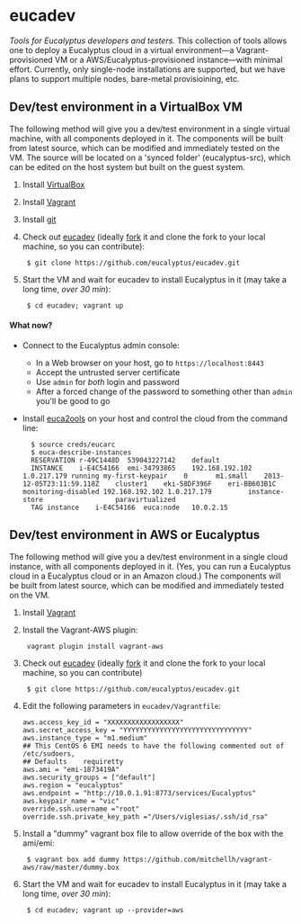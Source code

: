 eucadev
=======

_Tools for Eucalyptus developers and testers._ This collection of tools allows one to deploy a Eucalyptus cloud in a virtual environment—a Vagrant-provisioned VM or a AWS/Eucalyptus-provisioned instance—with minimal effort. Currently, only single-node installations are supported, but we have plans to support multiple nodes, bare-metal provisioining, etc.



## Dev/test environment in a VirtualBox VM

The following method will give you a dev/test environment 
in a single virtual machine, with all components deployed in it.
The components will be built from latest source, which can be 
modified and immediately tested on the VM. The source will 
be located on a 'synced folder' (eucalyptus-src), which can be
edited on the host system but built on the guest system.

1. Install [VirtualBox](https://www.virtualbox.org)

2. Install [Vagrant](http://www.vagrantup.com/)

3. Install [git](http://git-scm.com)

4. Check out [eucadev](https://github.com/eucalyptus/eucadev) (ideally [fork](http://help.github.com/fork-a-repo/) it and clone the fork to your local machine, so you can contribute):

        $ git clone https://github.com/eucalyptus/eucadev.git

5. Start the VM and wait for eucadev to install Eucalyptus in it (may take a long time, _over 30 min_):

        $ cd eucadev; vagrant up
        
#### What now?

* Connect to the Eucalyptus admin console: 
  * In a Web browser on your host, go to `https://localhost:8443`
  * Accept the untrusted server certificate
  * Use `admin` for _both_ login and password
  * After a forced change of the password to something other than `admin` you'll be good to go
  
* Install [euca2ools](https://github.com/eucalyptus/euca2ools) on your host and control the cloud from the command line:

        $ source creds/eucarc
        $ euca-describe-instances 
        RESERVATION	r-49C1448D	539043227142	default
        INSTANCE	i-E4C54166	emi-34793865	192.168.192.102	1.0.217.179	running	my-first-keypair	0		m1.small	2013-12-05T23:11:59.118Z	cluster1	eki-58DF396F	eri-BB603B1C		        monitoring-disabled	192.168.192.102	1.0.217.179			instance-store					paravirtualized				
        TAG	instance	i-E4C54166	euca:node	10.0.2.15
        
        
        
        
## Dev/test environment in AWS or Eucalyptus

The following method will give you a dev/test environment 
in a single cloud instance, with all components deployed in it.
(Yes, you can run a Eucalyptus cloud in a Eucalyptus cloud or
in an Amazon cloud.)
The components will be built from latest source, which can be 
modified and immediately tested on the VM.

1. Install [Vagrant](http://www.vagrantup.com/)

2. Install the Vagrant-AWS plugin:

        vagrant plugin install vagrant-aws
3. Check out [eucadev](https://github.com/eucalyptus/eucadev) (ideally [fork](http://help.github.com/fork-a-repo/) it and clone the fork to your local machine, so you can contribute)

        $ git clone https://github.com/eucalyptus/eucadev.git
        
4. Edit the following parameters in `eucadev/Vagrantfile`:
 
    ```     
    aws.access_key_id = "XXXXXXXXXXXXXXXXXX"
    aws.secret_access_key = "YYYYYYYYYYYYYYYYYYYYYYYYYYYYYYY"
    aws.instance_type = "m1.medium"
    ## This CentOS 6 EMI needs to have the following commented out of /etc/sudoers,
    ## Defaults    requiretty
    aws.ami = "emi-1873419A"
    aws.security_groups = ["default"]
    aws.region = "eucalyptus"
    aws.endpoint = "http://10.0.1.91:8773/services/Eucalyptus"
    aws.keypair_name = "vic"
    override.ssh.username ="root"
    override.ssh.private_key_path ="/Users/viglesias/.ssh/id_rsa"
    ```

5. Install a "dummy" vagrant box file to allow override of the box with the ami/emi:

        $ vagrant box add dummy https://github.com/mitchellh/vagrant-aws/raw/master/dummy.box
        
6. Start the VM and wait for eucadev to install Eucalyptus in it (may take a long time, _over 30 min_):
        
        $ cd eucadev; vagrant up --provider=aws
